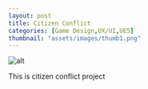 ```yaml
---
layout: post
title: Citizen Conflict
categories: [Game Design,UX/UI,UE5]
thumbnail: "assets/images/thumb1.png"
---
```


![alt](https://github.com/Bibool/portfolio.github.io/blob/main/assets/cc_banner1.png?raw=true)

This is citizen conflict project

